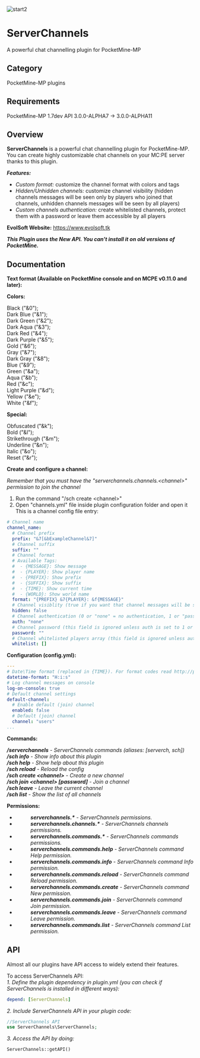 ![start2](https://cloud.githubusercontent.com/assets/10303538/6315586/9463fa5c-ba06-11e4-8f30-ce7d8219c27d.png)

# ServerChannels

A powerful chat channelling plugin for PocketMine-MP

## Category

PocketMine-MP plugins

## Requirements

PocketMine-MP 1.7dev API 3.0.0-ALPHA7 -> 3.0.0-ALPHA11

## Overview

**ServerChannels** is a powerful chat channelling plugin for PocketMine-MP.
You can create highly customizable chat channels on your MC:PE server thanks to this plugin.

***Features:***

- *Custom format:* customize the channel format with colors and tags
- *Hidden/Unhidden channels:* customize channel visibility (hidden channels messages will be seen only by players who joined that channels, unhidden channels messages will be seen by all players)
- *Custom channels authentication:* create whitelisted channels, protect them with a password or leave them accessible by all players

**EvolSoft Website:** https://www.evolsoft.tk

***This Plugin uses the New API. You can't install it on old versions of PocketMine.***

## Documentation

**Text format (Available on PocketMine console and on MCPE v0.11.0 and later):**

**Colors:**

Black ("&0");<br>
Dark Blue ("&1");<br>
Dark Green ("&2");<br>
Dark Aqua ("&3");<br>
Dark Red ("&4");<br>
Dark Purple ("&5");<br>
Gold ("&6");<br>
Gray ("&7");<br>
Dark Gray ("&8");<br>
Blue ("&9");<br>
Green ("&a");<br>
Aqua ("&b");<br>
Red ("&c");<br>
Light Purple ("&d");<br>
Yellow ("&e");<br>
White ("&f");<br>

**Special:**

Obfuscated ("&k");<br>
Bold ("&l");<br>
Strikethrough ("&m");<br>
Underline ("&n");<br>
Italic ("&o");<br>
Reset ("&r");<br>

**Create and configure a channel:**

*Remember that you must have the "serverchannels.channels.&lt;channel&gt;" permission to join the channel*

1. Run the command "/sch create &lt;channel&gt;"<br>
2. Open "channels.yml" file inside plugin configuration folder and open it<br>
This is a channel config file entry:

```yaml
# Channel name
channel_name:
  # Channel prefix
  prefix: "&7[&bExampleChannel&7]"
  # Channel suffix
  suffix: ""
  # Channel format
  # Available Tags:
  #  - {MESSAGE}: Show message
  #  - {PLAYER}: Show player name
  #  - {PREFIX}: Show prefix
  #  - {SUFFIX}: Show suffix
  #  - {TIME}: Show current time
  #  - {WORLD}: Show world name
  format: "{PREFIX} &7{PLAYER}: &f{MESSAGE}"
  # Channel visiblity (true if you want that channel messages will be seen by players in the channel only, false if you want that channel messages will be seen by all players)
  hidden: false
  # Channel authentication (0 or "none" = no authentication, 1 or "password" = password authentication, 2 or "whitelist" = whitelisted channel)
  auth: "none"
  # Channel password (this field is ignored unless auth is set to 1 or "password")
  password: ""
  # Channel whitelisted players array (this field is ignored unless auth is set to 2 or "whitelist")
  whitelist: []
```

**Configuration (config.yml):**

```yaml
---
# Date\Time format (replaced in {TIME}). For format codes read http://php.net/manual/en/datetime.formats.php
datetime-format: "H:i:s"
# Log channel messages on console
log-on-console: true
# Default channel settings
default-channel:
  # Enable default (join) channel
  enabled: false
  # Default (join) channel
  channel: "users"
...
```

**Commands:**

***/serverchannels*** *- ServerChannels commands (aliases: [serverch, sch])*<br>
***/sch info*** *- Show info about this plugin*<br>
***/sch help*** *- Show help about this plugin*<br>
***/sch reload*** *- Reload the config*<br>
***/sch create &lt;channel&gt;*** *- Create a new channel*<br>
***/sch join &lt;channel&gt; [password]*** *- Join a channel*<br>
***/sch leave*** *- Leave the current channel*<br>
***/sch list*** *- Show the list of all channels*<br>

**Permissions:**

- <dd><i><b>serverchannels.*</b> - ServerChannels permissions.</i></dd>
- <dd><i><b>serverchannels.channels.*</b> - ServerChannels channels permissions.</i></dd>
- <dd><i><b>serverchannels.commands.*</b> - ServerChannels commands permissions.</i></dd>
- <dd><i><b>serverchannels.commands.help</b> - ServerChannels command Help permission.</i></dd>
- <dd><i><b>serverchannels.commands.info</b> - ServerChannels command Info permission.</i></dd>
- <dd><i><b>serverchannels.commands.reload</b> - ServerChannels command Reload permission.</i></dd>
- <dd><i><b>serverchannels.commands.create</b> - ServerChannels command New permission.</i></dd>
- <dd><i><b>serverchannels.commands.join</b> - ServerChannels command Join permission.</i></dd>
- <dd><i><b>serverchannels.commands.leave</b> - ServerChannels command Leave permission.</i></dd>
- <dd><i><b>serverchannels.commands.list</b> - ServerChannels command List permission.</i></dd>

## API

Almost all our plugins have API access to widely extend their features.

To access ServerChannels API:<br>
*1. Define the plugin dependency in plugin.yml (you can check if ServerChannels is installed in different ways):*

```yaml
depend: [ServerChannels]
```

*2. Include ServerChannels API in your plugin code:*

```php
//ServerChannels API
use ServerChannels\ServerChannels;
```

*3. Access the API by doing:*

```php
ServerChannels::getAPI()
```
